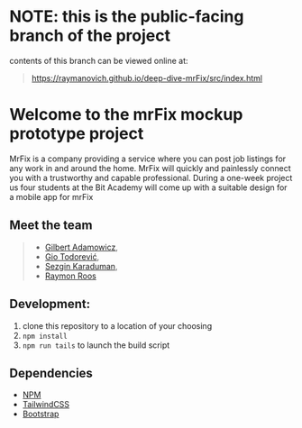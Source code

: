 # NOTE: this is the public-facing branch of the project

contents of this branch can be viewed online at:
> https://raymanovich.github.io/deep-dive-mrFix/src/index.html

# Welcome to the mrFix mockup prototype project

MrFix is a company providing a service where you can post job listings for any work in and 
around the home. MrFix will quickly and painlessly connect you with a trustworthy and 
capable professional. During a one-week project us four students at the Bit Academy will 
come up with a suitable design for a mobile app for mrFix

## Meet the team

> - [Gilbert Adamowicz](https://github.com/GilbertAdamowicz),
> - [Gio Todorević](https://github.com/Ssteengohan),
> - [Sezgin Karaduman](https://github.com/Sezgin3880),
> - [Raymon Roos](https://github.com/Raymanovich)

## Development: 

1. clone this repository to a location of your choosing
2. `npm install`
3. `npm run tails` to launch the build script

## Dependencies

- [NPM](https://www.npmjs.com/)
- [TailwindCSS](https://tailwindcss.com/)
- [Bootstrap](https://getbootstrap.com/)
